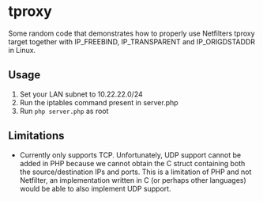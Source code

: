 # tproxy
Some random code that demonstrates how to properly use Netfilters tproxy target together with IP_FREEBIND, IP_TRANSPARENT and IP_ORIGDSTADDR in Linux.

## Usage
1. Set your LAN subnet to 10.22.22.0/24
2. Run the iptables command present in server.php
3. Run `php server.php` as root

## Limitations
- Currently only supports TCP. Unfortunately, UDP support cannot be added in PHP because we cannot obtain the C struct containing both the source/destination IPs and ports. This is a limitation of PHP and not Netfilter, an implementation written in C (or perhaps other languages) would be able to also implement UDP support.
